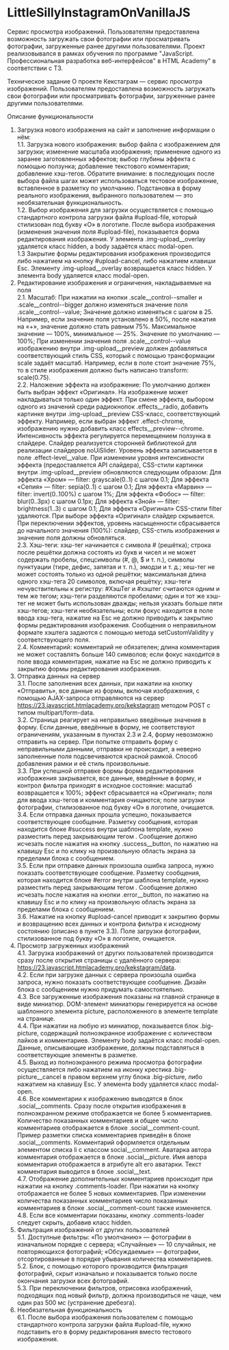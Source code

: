 # LittleSillyInstagramOnVanillaJS
Cервис просмотра изображений. Пользователям предоставлена возможность загружать свои фотографии или просматривать фотографии, загруженные ранее другими пользователями. Проект реализовывался в рамках обучения по программе "JavaScript. Профессиональная разработка веб-интерфейсов" в HTML Academy" в соответствии с ТЗ.

Техническое задание
О проекте
Кекстаграм — сервис просмотра изображений. Пользователям предоставлена возможность загружать свои фотографии или просматривать фотографии, загруженные ранее другими пользователями.

Описание функциональности
1. Загрузка нового изображения на сайт и заполнение информации о нём:
<br>  1.1. Загрузка нового изображения:
выбор файла с изображением для загрузки;
изменение масштаба изображения;
применение одного из заранее заготовленных эффектов;
выбор глубины эффекта с помощью ползунка;
добавление текстового комментария;
добавление хэш-тегов.
Обратите внимание: в последующих после выбора файла шагах может использоваться тестовое изображение, вставленное в разметку по умолчанию. Подстановка в форму реального изображения, выбранного пользователем — это необязательная функциональность.
 <br>  1.2. Выбор изображения для загрузки осуществляется с помощью стандартного контрола загрузки файла #upload-file, который стилизован под букву «О» в логотипе. После выбора изображения (изменения значения поля #upload-file), показывается форма редактирования изображения. У элемента .img-upload__overlay удаляется класс hidden, а body задаётся класс modal-open.
<br>   1.3 Закрытие формы редактирования изображения производится либо нажатием на кнопку #upload-cancel, либо нажатием клавиши Esc. Элементу .img-upload__overlay возвращается класс hidden. У элемента body удаляется класс modal-open.
 2. Редактирование изображения и ограничения, накладываемые на поля
  <br> 2.1. Масштаб:
При нажатии на кнопки .scale__control--smaller и .scale__control--bigger должно изменяться значение поля .scale__control--value;
Значение должно изменяться с шагом в 25. Например, если значение поля установлено в 50%, после нажатия на «+», значение должно стать равным 75%. Максимальное значение — 100%, минимальное — 25%. Значение по умолчанию — 100%;
При изменении значения поля .scale__control--value изображению внутри .img-upload__preview должен добавляться соответствующий стиль CSS, который с помощью трансформации scale задаёт масштаб. Например, если в поле стоит значение 75%, то в стиле изображения должно быть написано transform: scale(0.75).
  <br> 2.2. Наложение эффекта на изображение:
  По умолчанию должен быть выбран эффект «Оригинал».
  На изображение может накладываться только один эффект.
  При смене эффекта, выбором одного из значений среди радиокнопок .effects__radio, добавить картинке внутри .img-upload__preview CSS-класс, соответствующий эффекту. Например, если выбран эффект .effect-chrome, изображению нужно добавить класс effects__preview--chrome.
  Интенсивность эффекта регулируется перемещением ползунка в слайдере. Слайдер реализуется сторонней библиотекой для реализации слайдеров noUiSlider. Уровень эффекта записывается в поле .effect-level__value. При изменении уровня интенсивности эффекта (предоставляется API слайдера), CSS-стили картинки внутри .img-upload__preview обновляются следующим образом:
    Для эффекта «Хром» — filter: grayscale(0..1) с шагом 0.1;
    Для эффекта «Сепия» — filter: sepia(0..1) с шагом 0.1;
    Для эффекта «Марвин» — filter: invert(0..100%) с шагом 1%;
    Для эффекта «Фобос» — filter: blur(0..3px) с шагом 0.1px;
    Для эффекта «Зной» — filter: brightness(1..3) с шагом 0.1;
    Для эффекта «Оригинал» CSS-стили filter удаляются.
    При выборе эффекта «Оригинал» слайдер скрывается.
  При переключении эффектов, уровень насыщенности сбрасывается до начального значения (100%): слайдер, CSS-стиль изображения и значение поля должны обновляться.
<br>   2.3. Хэш-теги:
  хэш-тег начинается с символа # (решётка);
  строка после решётки должна состоять из букв и чисел и не может содержать пробелы, спецсимволы (#, @, $ и т. п.), символы пунктуации (тире, дефис, запятая и т. п.), эмодзи и т. д.;
  хеш-тег не может состоять только из одной решётки;
  максимальная длина одного хэш-тега 20 символов, включая решётку;
  хэш-теги нечувствительны к регистру: #ХэшТег и #хэштег считаются одним и тем же тегом;
  хэш-теги разделяются пробелами;
  один и тот же хэш-тег не может быть использован дважды;
  нельзя указать больше пяти хэш-тегов;
  хэш-теги необязательны;
  если фокус находится в поле ввода хэш-тега, нажатие на Esc не должно приводить к закрытию формы редактирования изображения.
  Сообщения о неправильном формате хэштега задаются с помощью метода setCustomValidity у соответствующего поля.
 <br>  2.4. Комментарий:
  комментарий не обязателен;
  длина комментария не может составлять больше 140 символов;
  если фокус находится в поле ввода комментария, нажатие на Esc не должно приводить к закрытию формы редактирования изображения.
3. Отправка данных на сервер
<br>   3.1. После заполнения всех данных, при нажатии на кнопку «Отправить», все данные из формы, включая изображения, с помощью AJAX-запроса отправляются на сервер https://23.javascript.htmlacademy.pro/kekstagram методом POST с типом multipart/form-data.
<br>   3.2. Страница реагирует на неправильно введённые значения в форму. Если данные, введённые в форму, не соответствуют ограничениям, указанным в пунктах 2.3 и  2.4, форму невозможно отправить на сервер. При попытке отправить форму с неправильными данными, отправки не происходит, а неверно заполненные поля подсвечиваются красной рамкой. Способ добавления рамки и её стиль произвольные.
  <br> 3.3. При успешной отправке формы форма редактирования изображения закрывается, все данные, введённые в форму, и контрол фильтра приходят в исходное состояние:
  масштаб возвращается к 100%;
  эффект сбрасывается на «Оригинал»;
  поля для ввода хэш-тегов и комментария очищаются;
  поле загрузки фотографии, стилизованное под букву «О» в логотипе, очищается.
<br>   3.4. Если отправка данных прошла успешно, показывается соответствующее сообщение. Разметку сообщения, которая находится блоке #success внутри шаблона template, нужно разместить перед закрывающим тегом </body>. Сообщение должно исчезать после нажатия на кнопку .success__button, по нажатию на клавишу Esc и по клику на произвольную область экрана за пределами блока с сообщением.
 <br>  3.5. Если при отправке данных произошла ошибка запроса, нужно показать соответствующее сообщение. Разметку сообщения, которая находится блоке #error внутри шаблона template, нужно разместить перед закрывающим тегом </body>. Сообщение должно исчезать после нажатия на кнопки .error__button, по нажатию на клавишу Esc и по клику на произвольную область экрана за пределами блока с сообщением.
 <br>  3.6. Нажатие на кнопку #upload-cancel приводит к закрытию формы и возвращению всех данных и контрола фильтра к исходному состоянию (описано в пункте 3.3). Поле загрузки фотографии, стилизованное под букву «О» в логотипе, очищается.
4. Просмотр загруженных изображений
  <br> 4.1. Загрузка изображений от других пользователей производится сразу после открытия страницы с удалённого сервера: https://23.javascript.htmlacademy.pro/kekstagram/data.
  <br> 4.2. Если при загрузке данных с сервера произошла ошибка запроса, нужно показать соответствующее сообщение. Дизайн блока с сообщением нужно придумать самостоятельно.
 <br>  4.3. Все загруженные изображения показаны на главной странице в виде миниатюр. DOM-элемент миниатюры генерируется на основе шаблонного элемента picture, расположенного в элементе template на странице.
 <br>  4.4. При нажатии на любую из миниатюр, показывается блок .big-picture, содержащий полноэкранное изображение с количеством лайков и комментариев. Элементу body задаётся класс modal-open. Данные, описывающие изображение, должны подставляться в соответствующие элементы в разметке.
<br> 4.5. Выход из полноэкранного режима просмотра фотографии осуществляется либо нажатием на иконку крестика .big-picture__cancel в правом верхнем углу блока .big-picture, либо нажатием на клавишу Esc. У элемента body удаляется класс modal-open.
 <br>  4.6. Все комментарии к изображению выводятся в блок .social__comments. Сразу после открытия изображения в полноэкранном режиме отображается не более 5 комментариев. Количество показанных комментариев и общее число комментариев отображается в блоке .social__comment-count. Пример разметки списка комментариев приведён в блоке .social__comments. Комментарий оформляется отдельным элементом списка li с классом social__comment. Аватарка автора комментария отображается в блоке .social__picture. Имя автора комментария отображается в атрибуте alt его аватарки. Текст комментария выводится в блоке .social__text.
<br>   4.7. Отображение дополнительных комментариев происходит при нажатии на кнопку .comments-loader. При нажатии на кнопку отображается не более 5 новых комментариев. При изменении количества показанных комментариев число показанных комментариев в блоке .social__comment-count также изменяется.
 <br>  4.8. Если все комментарии показаны, кнопку .comments-loader следует скрыть, добавив класс hidden.
5. Фильтрация изображений от других пользователей
<br>   5.1. Доступные фильтры:
  «По умолчанию» — фотографии в изначальном порядке с сервера;
  «Случайные» — 10 случайных, не повторяющихся фотографий;
  «Обсуждаемые» — фотографии, отсортированные в порядке убывания количества комментариев.
 <br>  5.2. Блок, с помощью которого производится фильтрация фотографий, скрыт изначально и показывается только после окончания загрузки всех фотографий.
 <br>  5.3. При переключении фильтров, отрисовка изображений, подходящих под новый фильтр, должна производиться не чаще, чем один раз 500 мс (устранение дребезга).
6. Необязательная функциональность
<br>   6.1. После выбора изображения пользователем с помощью стандартного контрола загрузки файла #upload-file, нужно подставить его в форму редактирования вместо тестового изображения.
